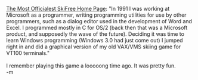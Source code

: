 <a href="http://ski.ihoc.net/">The Most Officialest SkiFree Home Page</a>: "In 1991 I was working at Microsoft as a programmer, writing programming utilities for use by other programmers, such as a dialog editor used in the development of Word and Excel.  I programmed mostly in C for OS/2 (back then that was a Microsoft product, and supposedly the wave of the future).  Deciding it was time to learn Windows programming (Windows 3.0 had just come out) I jumped right in and did a graphical version of my old VAX/VMS skiing game for VT100 terminals."
<br />
<br /><font class="comment">I remember playing this game a looooong time ago.  It was pretty fun.</font>
<br />-m
<br />